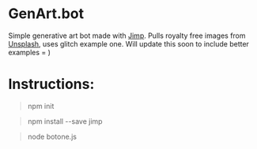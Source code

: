 # GenArt.bot
Simple generative art bot made with [Jimp](https://github.com/oliver-moran/jimp). Pulls royalty free images from [Unsplash](https://unsplash.com/), uses glitch example one. Will update this soon to include better examples = ) 

# Instructions:
  > npm init
  
  >  npm install --save jimp
  
  > node botone.js
